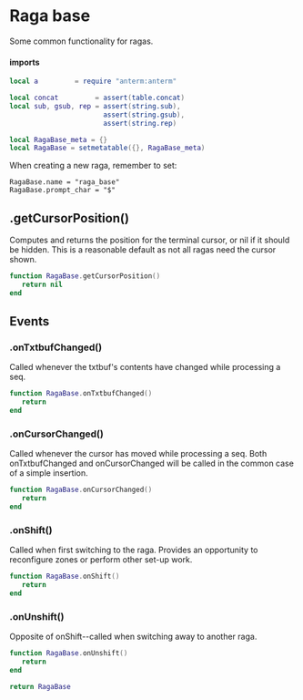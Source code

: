 # Raga base

Some common functionality for ragas\.


#### imports

```lua
local a         = require "anterm:anterm"

local concat         = assert(table.concat)
local sub, gsub, rep = assert(string.sub),
                       assert(string.gsub),
                       assert(string.rep)
```

```lua
local RagaBase_meta = {}
local RagaBase = setmetatable({}, RagaBase_meta)
```

When creating a new raga, remember to set:

```lua-example
RagaBase.name = "raga_base"
RagaBase.prompt_char = "$"
```


## <Raga>\.getCursorPosition\(\)

Computes and returns the position for the terminal cursor,
or nil if it should be hidden\. This is a reasonable default
as not all ragas need the cursor shown\.

```lua
function RagaBase.getCursorPosition()
   return nil
end
```


## Events


### <Raga>\.onTxtbufChanged\(\)

Called whenever the txtbuf's contents have changed while processing a seq\.

```lua
function RagaBase.onTxtbufChanged()
   return
end
```


### <Raga>\.onCursorChanged\(\)

Called whenever the cursor has moved while processing a seq\.
Both onTxtbufChanged and onCursorChanged will be called in the
common case of a simple insertion\.

```lua
function RagaBase.onCursorChanged()
   return
end
```


### <Raga>\.onShift\(\)

Called when first switching to the raga\. Provides an opportunity to
reconfigure zones or perform other set\-up work\.

```lua
function RagaBase.onShift()
   return
end
```


### <Raga>\.onUnshift\(\)

Opposite of onShift\-\-called when switching away to another raga\.

```lua
function RagaBase.onUnshift()
   return
end
```


```lua
return RagaBase
```
